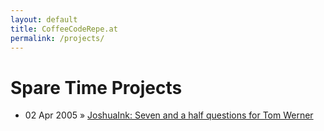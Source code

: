 ```yaml
---
layout: default
title: CoffeeCodeRepe.at
permalink: /projects/
---
```


<div id="projects">
  <h1>Spare Time Projects</h1>
  <ul class="posts">
    <li><span>02 Apr 2005</span> &raquo; <a href="https://web.archive.org/web/20061214040137/http://joshuaink2006.johnoxton.co.uk/blog/240/seven-and-a-half-questions-for-tom-werner">JoshuaInk: Seven and a half questions for Tom Werner</a></li>
  </ul>
</div>

